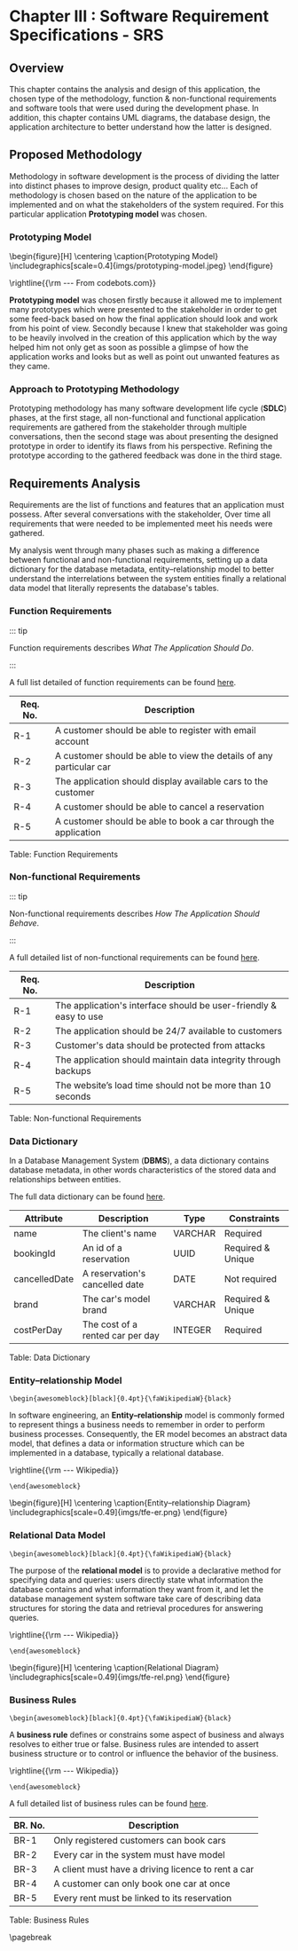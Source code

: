 Chapter III : Software Requirement Specifications - SRS
======================================================

## Overview

This chapter contains the analysis and design of this application, the chosen type of
the methodology, function & non-functional requirements and software tools that were used during the development phase. 
In addition, this chapter contains UML diagrams, the database design, the application architecture to better understand 
how the latter is designed.

## Proposed Methodology

Methodology in software development is the process of dividing the latter into distinct phases to improve design, 
product quality etc... Each of methodology is chosen based on the nature of the application to be implemented and on what 
the stakeholders of the system required. For this particular application **Prototyping model** was chosen.

### Prototyping Model 

\begin{figure}[H]
\centering
\caption{Prototyping Model}
\includegraphics[scale=0.4]{imgs/prototyping-model.jpeg}
\end{figure}

\rightline{{\rm --- From codebots.com}}

**Prototyping model** was chosen firstly because it allowed me to implement many prototypes which were presented to the 
stakeholder in order to get some feed-back based on how the final application should look and work from his point 
of view. Secondly because I knew that stakeholder was going to be heavily involved in the creation of this application which 
by the way helped him not only get as soon as possible a glimpse of how the application works and looks but as well as 
point out unwanted features as they came.

### Approach to Prototyping Methodology

Prototyping methodology has many software development life cycle (**SDLC**) phases, at the first stage, 
all non-functional and functional application requirements are gathered from the stakeholder through multiple conversations, 
then the second stage was about presenting the designed prototype in order to identify its flaws from his perspective. 
Refining the prototype according to the gathered feedback was done in the third stage. 

## Requirements Analysis

Requirements are the list of functions and features that an application must possess. After several conversations 
with the stakeholder, Over time all requirements that were needed to be implemented meet his needs were gathered.

My analysis went through many phases such as making a difference between functional and non-functional requirements, 
setting up a data dictionary for the database metadata, entity–relationship model to better understand the interrelations 
between the system entities finally a relational data model that literally represents the database's tables. 

### Function Requirements

::: tip

Function requirements describes _What The Application Should Do_.

:::

A full list detailed of function requirements can be found [here](https://github.com/danny00747/vms/wiki/Function-Requirements "function requirements").

| Req. No. | Description                                                               |
|----------|---------------------------------------------------------------------------|
| R-1      | A customer should be able to register with email account                  |
| R-2      | A customer should be able to view the details of any particular car       |
| R-3      | The application should display available cars to the customer             | 
| R-4      | A customer should be able to cancel a reservation                         | 
| R-5      | A customer should be able to book a car through the application           | 

Table: Function Requirements

### Non-functional Requirements

::: tip

Non-functional requirements describes _How The Application Should Behave_.

:::

A full detailed list of non-functional requirements can be found [here](https://github.com/danny00747/vms/wiki/Non-Function-Requirements "non-functional requirements").

| Req. No. | Description                                                       | 
|----------|-------------------------------------------------------------------|
| R-1      | The application's interface should be user-friendly & easy to use |
| R-2      | The application should be 24/7 available to customers             |
| R-3      | Customer's data should be protected from attacks                  | 
| R-4      | The application should maintain data integrity through backups    |     
| R-5      | The website’s load time should not be more than 10 seconds        | 

Table: Non-functional Requirements

### Data Dictionary

In a Database Management System (**DBMS**), a data dictionary contains database metadata, in other words characteristics 
of the stored data and relationships between entities.

The full data dictionary can be found [here](https://github.com/danny00747/vms/wiki/Non-Function-Requirements "non-functional requirements").


| Attribute      | Description                       | Type    | Constraints       |
|----------------|-----------------------------------|---------|-------------------|
| name           | The client's name                 | VARCHAR | Required          |
| bookingId      | An id of a reservation            | UUID    | Required & Unique |  
| cancelledDate  | A reservation's cancelled date    | DATE    | Not required      | 
| brand          | The car's model brand             | VARCHAR | Required & Unique | 
| costPerDay     | The cost of a rented car per day  | INTEGER | Required          | 

Table: Data Dictionary

### Entity–relationship Model

```{=latex}
\begin{awesomeblock}[black]{0.4pt}{\faWikipediaW}{black} 
```

In software engineering, an **Entity–relationship** model is commonly formed to represent things a business needs to remember 
in order to perform business processes. Consequently, the ER model becomes an abstract data model, that defines a data or 
information structure which can be implemented in a database, typically a relational database.

\rightline{{\rm --- Wikipedia}}

```{=latex}
\end{awesomeblock}
```

\begin{figure}[H]
\centering
\caption{Entity–relationship Diagram}
\includegraphics[scale=0.49]{imgs/tfe-er.png}
\end{figure}


### Relational Data Model


```{=latex}
\begin{awesomeblock}[black]{0.4pt}{\faWikipediaW}{black} 
```

The purpose of the **relational model** is to provide a declarative method for specifying data and queries: users directly state 
what information the database contains and what information they want from it, and let the database management system software 
take care of describing data structures for storing the data and retrieval procedures for answering queries.

\rightline{{\rm --- Wikipedia}}

```{=latex}
\end{awesomeblock}
```

\begin{figure}[H]
\centering
\caption{Relational Diagram}
\includegraphics[scale=0.49]{imgs/tfe-rel.png}
\end{figure}

### Business Rules

```{=latex}
\begin{awesomeblock}[black]{0.4pt}{\faWikipediaW}{black} 
```

A **business rule** defines or constrains some aspect of business and always resolves to either true or false. 
Business rules are intended to assert business structure or to control or influence the behavior of the business.

\rightline{{\rm --- Wikipedia}}

```{=latex}
\end{awesomeblock}
```

A full detailed list of business rules can be found [here](https://github.com/danny00747/vms/wiki/Non-Function-Requirements "non-functional requirements").

| BR. No. | Description                                         | 
|---------|-----------------------------------------------------|
| BR-1    | Only registered customers can book cars             |
| BR-2    | Every car in the system must have model             |
| BR-3    | A client must have a driving licence to rent a car  | 
| BR-4    | A customer can only book one car at once            |     
| BR-5    | Every rent must be linked to its reservation        | 

Table: Business Rules

\pagebreak